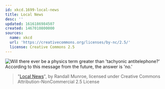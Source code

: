 ```yaml
---
id: xkcd.1699-local-news
title: Local News
desc: ''
updated: 1616186984507
created: 1467010800000
sources:
  name: xkcd
  url: 'https://creativecommons.org/licenses/by-nc/2.5/'
  license: Creative Commons 2.5
---
```

![Will there ever be a physics term greater than 'tachyonic antitelephone?' According to this message from the future, the answer is 'no.'](https://imgs.xkcd.com/comics/local_news.png)
> "[Local News](https://xkcd.com/1699/)", by Randall Munroe, licensed under Creative Commons Attribution-NonCommercial 2.5 License
